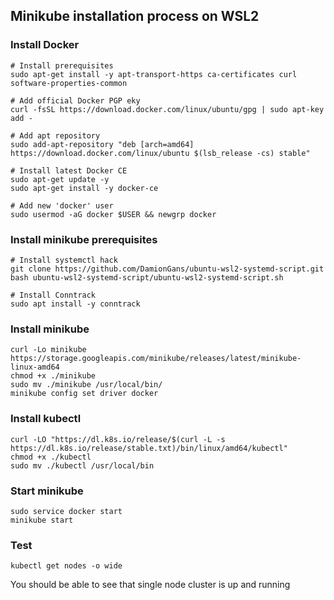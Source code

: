 ## Minikube installation process on WSL2
### Install Docker
```
# Install prerequisites
sudo apt-get install -y apt-transport-https ca-certificates curl software-properties-common

# Add official Docker PGP eky
curl -fsSL https://download.docker.com/linux/ubuntu/gpg | sudo apt-key add -

# Add apt repository
sudo add-apt-repository "deb [arch=amd64] https://download.docker.com/linux/ubuntu $(lsb_release -cs) stable"

# Install latest Docker CE
sudo apt-get update -y
sudo apt-get install -y docker-ce

# Add new 'docker' user
sudo usermod -aG docker $USER && newgrp docker
```
### Install minikube prerequisites
```
# Install systemctl hack
git clone https://github.com/DamionGans/ubuntu-wsl2-systemd-script.git
bash ubuntu-wsl2-systemd-script/ubuntu-wsl2-systemd-script.sh

# Install Conntrack
sudo apt install -y conntrack
```
### Install minikube
```
curl -Lo minikube https://storage.googleapis.com/minikube/releases/latest/minikube-linux-amd64
chmod +x ./minikube
sudo mv ./minikube /usr/local/bin/
minikube config set driver docker
```
### Install kubectl
```
curl -LO "https://dl.k8s.io/release/$(curl -L -s https://dl.k8s.io/release/stable.txt)/bin/linux/amd64/kubectl"
chmod +x ./kubectl
sudo mv ./kubectl /usr/local/bin
```
### Start minikube
```
sudo service docker start
minikube start
```

### Test
```
kubectl get nodes -o wide
```
You should be able to see that single node cluster is up and running